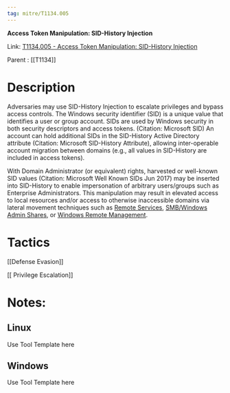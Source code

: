 ```yaml
---
tag: mitre/T1134.005
---
```


**Access Token Manipulation: SID-History Injection**

Link: [T1134.005 - Access Token Manipulation: SID-History Injection](https://attack.mitre.org/techniques/T1134/005)

Parent : [[T1134]]


# Description

Adversaries may use SID-History Injection to escalate privileges and bypass access controls. The Windows security identifier (SID) is a unique value that identifies a user or group account. SIDs are used by Windows security in both security descriptors and access tokens. (Citation: Microsoft SID) An account can hold additional SIDs in the SID-History Active Directory attribute (Citation: Microsoft SID-History Attribute), allowing inter-operable account migration between domains (e.g., all values in SID-History are included in access tokens).

With Domain Administrator (or equivalent) rights, harvested or well-known SID values (Citation: Microsoft Well Known SIDs Jun 2017) may be inserted into SID-History to enable impersonation of arbitrary users/groups such as Enterprise Administrators. This manipulation may result in elevated access to local resources and/or access to otherwise inaccessible domains via lateral movement techniques such as [Remote Services](https://attack.mitre.org/techniques/T1021), [SMB/Windows Admin Shares](https://attack.mitre.org/techniques/T1021/002), or [Windows Remote Management](https://attack.mitre.org/techniques/T1021/006).

# Tactics


[[Defense Evasion]]

[[ Privilege Escalation]]


# Notes:

## Linux

Use Tool Template here

## Windows

Use Tool Template here